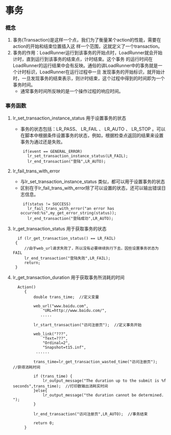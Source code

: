 # 事务
### 概念
1. 事务(Transaction)是这样一个点，我们为了衡量某个action的性能，需要在action的开始和结束位置插入这 样一个范围，这就定义了一个transaction。
2. 事务的作用：LoadRunner运行到该事务的开始点时，LoadRunner就会开始计时，直到运行到该事务的结束点，计时结束。这个事务 的运行时间在LoadRunner的运行结果中会有反映。通俗的讲LoadRunner中的事务就是一个计时标识，LoadRunner在运行过程中一旦 发现事务的开始标识，就开始计时，一旦发现事务的结束表示，则计时结束，这个过程中得到的时间即为一个事务时间。
   * 通常事务时间所反映的是一个操作过程的响应时间。
### 事务函数
1. lr_set_transaction_instance_status 用于设置事务的状态
   * 事务的状态包括：LR_PASS、 LR_FAIL 、  LR_AUTO 、  LR_STOP  。可以在脚本中根据条件设置事务的状态，例如，根据检查点返回的结果来设置事务为通过还是失败。
     ```
      if(event == GENERAL_ERROR)
        lr_set_transaction_instance_status(LR_FAIL);
        lr_end_transaction("登陆",LR_AUTO);
     ```
2. lr_fail_trans_with_error
   * 与lr_set_transaction_instance_status 类似，都可以用于设置事务的状态
   * 区别在于lr_fail_trans_with_error除了可以设置的状态，还可以输出错误日志信息。
     ```
      if(status != SUCCESS)
        lr_fail_trans_with_error("an error has occurred:%s",my_get_error_string(status));
        lr_end_transaction("登陆成功",LR_AUTO);
     ```

3. lr_get_transaction_status 用于获取事务的状态
   ```
     if (lr_get_transaction_status() == LR_FAIL)
    {
        //由于web_url请求失败了，所以没有必要继续执行下去，因些设置事务状态为FAIL
        lr_end_transaction("登陆失败",LR_FAIL);
        return;
    }
   ```

4. lr_get_transaction_duration 用于获取事务所消耗的时间
   ```
     Action()
        {
            double trans_time;  //定义变量

            web_url("www.baidu.com",
                "URL=http://www.baidu.com/",
               .....

            lr_start_transaction("访问注册页");  //定义事务开始

            web_link("???",
                "Text=???",
                "Ordinal=2",
                "Snapshot=t15.inf",
             ......

            trans_time=lr_get_transaction_wasted_time("访问注册页");  //获得消耗时间

            if (trans_time) {
                lr_output_message("The duration up to the submit is %f seconds",trans_time);  //打印数输出消耗实时间
            }else{
                lr_output_message("the duration cannot be determined. ");
            }

            lr_end_transaction("访问注册页",LR_AUTO);  //事务结束

            return 0;
        }
   ```